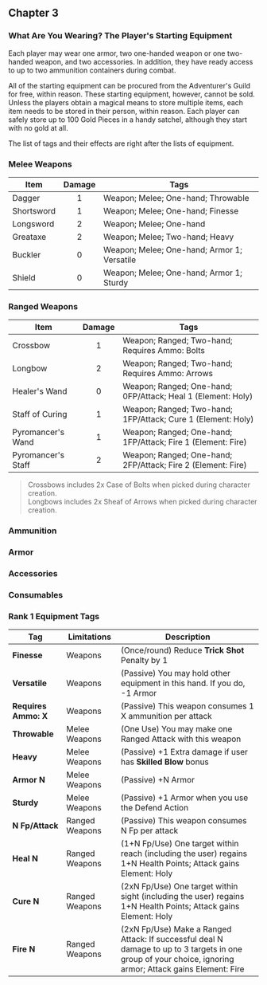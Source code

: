## Chapter 3
### What Are You Wearing? The Player's Starting Equipment

Each player may wear one armor, two one-handed weapon or one two-handed weapon, and two accessories. In addition, they have ready access to up to two ammunition containers during combat.

All of the starting equipment can be procured from the Adventurer's Guild for free, within reason. These starting equipment, however, cannot be sold. Unless the players obtain a magical means to store multiple items, each item needs to be stored in their person, within reason. Each player can safely store up to 100 Gold Pieces in a handy satchel, although they start with no gold at all.

The list of tags and their effects are right after the lists of equipment.

### Melee Weapons   
|Item      |Damage| Tags                                       |
|----------|:----:|--------------------------------------------|
|Dagger    |1     |Weapon; Melee; One-hand; Throwable          |
|Shortsword|1     |Weapon; Melee; One-hand; Finesse            |
|Longsword |2     |Weapon; Melee; One-hand                     |
|Greataxe  |2     |Weapon; Melee; Two-hand; Heavy              |
|Buckler   |0     |Weapon; Melee; One-hand; Armor 1; Versatile |
|Shield    |0     |Weapon; Melee; One-hand; Armor 1; Sturdy    |

### Ranged Weapons   
|Item              |Damage| Tags                                                        | 
|------------------|:----:|-------------------------------------------------------------|
|Crossbow          |1     |Weapon; Ranged; Two-hand; Requires Ammo: Bolts               |
|Longbow           |2     |Weapon; Ranged; Two-hand; Requires Ammo: Arrows              |
|Healer's Wand     |0     |Weapon; Ranged; One-hand; 0FP/Attack; Heal 1 (Element: Holy) |
|Staff of Curing   |1     |Weapon; Ranged; Two-hand; 1FP/Attack; Cure 1 (Element: Holy) |
|Pyromancer's Wand |1     |Weapon; Ranged; One-hand; 1FP/Attack; Fire 1 (Element: Fire) |
|Pyromancer's Staff|2     |Weapon; Ranged; One-hand; 2FP/Attack; Fire 2 (Element: Fire) |
> Crossbows includes 2x Case of Bolts when picked during character creation.  
> Longbows includes 2x Sheaf of Arrows when picked during character creation.

### Ammunition

### Armor

### Accessories

### Consumables

### Rank 1 Equipment Tags
| Tag                | Limitations    | Description                                                              |
|--------------------|----------------|--------------------------------------------------------------------------|
|**Finesse**         | Weapons        | (Once/round) Reduce **Trick Shot** Penalty by 1                          |
|**Versatile**       | Weapons        | (Passive) You may hold other equipment in this hand. If you do, -1 Armor |
|**Requires Ammo: X**| Weapons        | (Passive) This weapon consumes 1 X ammunition per attack                 |
|**Throwable**       | Melee Weapons  | (One Use) You may make one Ranged Attack with this weapon                |
|**Heavy**           | Melee Weapons  | (Passive) +1 Extra damage if user has **Skilled Blow** bonus             |
|**Armor N**         | Melee Weapons  | (Passive) +N Armor                                                       |
|**Sturdy**          | Melee Weapons  | (Passive) +1 Armor when you use the Defend Action                        |
|**N Fp/Attack**     | Ranged Weapons | (Passive) This weapon consumes N Fp per attack                           |
|**Heal N**          | Ranged Weapons | (1+N Fp/Use) One target within reach (including the user) regains 1+N Health Points; Attack gains Element: Holy |
|**Cure N**          | Ranged Weapons | (2xN Fp/Use) One target within sight (including the user) regains 1+N Health Points; Attack gains Element: Holy |
|**Fire N**          | Ranged Weapons | (2xN Fp/Use) Make a Ranged Attack: If successful deal N damage to up to 3 targets in one group of your choice, ignoring armor; Attack gains Element: Fire |